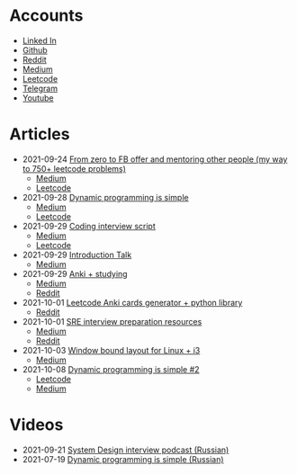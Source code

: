 # Accounts
* [Linked In](https://linkedin.com/in/pvs)
* [Github](https://github.com/prius)
* [Reddit](https://www.reddit.com/user/omgitspavel)
* [Medium](https://medium.com/@pv.safronov)
* [Leetcode](https://leetcode.com/omgitspavel/)
* [Telegram](https://t.me/omgitsblog)
* [Youtube](https://www.youtube.com/channel/UCMKU5FYT4b0ojZd4JOgTIkg)

# Articles
* 2021-09-24 [From zero to FB offer and mentoring other people (my way to 750+ leetcode problems)](/articles/way-to-750-lc-problems.md)
    * [Medium](https://medium.com/@pv.safronov/from-zero-to-fb-offer-and-mentoring-other-people-my-way-to-750-problems-ebc7ef3cb166?source=friends_link&sk=9228398eb8d2f2dbdff66e846c8f22f8)
    * [Leetcode](https://leetcode.com/discuss/general-discussion/1483601/from-zero-to-fb-offer-and-mentoring-other-people-my-way-to-750-problems)
* 2021-09-28 [Dynamic programming is simple](/articles/dynamic-programming-is-simple.md)
    * [Medium](https://medium.com/@pv.safronov/dynamic-programming-is-simple-1174aed46e4c)
    * [Leetcode](https://leetcode.com/discuss/study-guide/1490172/Dynamic-programming-is-simple)
* 2021-09-29 [Coding interview script](/articles/coding-interview-structure.md)
    * [Medium](https://medium.com/@pv.safronov/coding-interview-script-b399e6be2ee3)
    * [Leetcode](https://leetcode.com/discuss/general-discussion/1490977/coding-interview-script)
* 2021-09-29 [Introduction Talk](/articles/introduction-talk.md)
    * [Medium](https://medium.com/@pv.safronov/introduction-talk-75fb5299fa7f)
* 2021-09-29 [Anki + studying](/articles/anki.md)
    * [Medium](https://medium.com/@pv.safronov/anki-studying-3-14e8f8f2f4)
    * [Reddit](https://www.reddit.com/r/Anki/comments/pzg9jh/my_experience_with_anki_after_2_years_as_a/)
* 2021-10-01 [Leetcode Anki cards generator + python library](/articles/leetcode-anki.md)
    * [Reddit](https://www.reddit.com/r/leetcode/comments/pzfh2z/leetcode_anki_cards_generator_python_library/)
* 2021-10-01 [SRE interview preparation resources](/articles/sre-interview.md)
    * [Medium](https://medium.com/@pv.safronov/sre-interview-resources-cdb59c3af24)
    * [Reddit](https://www.reddit.com/r/sre/comments/pzv8nl/sre_interview_preparation_resources/)
* 2021-10-03 [Window bound layout for Linux + i3](/articles/window-bound-layout.md)
    * [Medium](https://medium.com/@pv.safronov/window-bound-layout-for-linux-i3-37cbc5bd4dfe)
* 2021-10-08 [Dynamic programming is simple #2](/articles/dynamic-programming-is-simple-2.md)
    * [Leetcode](https://leetcode.com/discuss/study-guide/1508238/Dynamic-programming-is-simple-2)
    * [Medium](https://medium.com/@pv.safronov/dynamic-programming-is-simple-2-32147f45d525)

# Videos
* 2021-09-21 [System Design interview podcast (Russian)](https://www.youtube.com/watch?v=TyNo3oqSJ8k)
* 2021-07-19 [Dynamic programming is simple (Russian)](https://www.youtube.com/watch?v=6c916SvCCOA)
